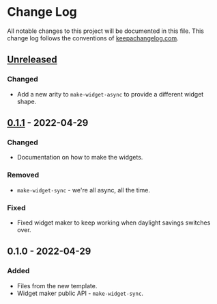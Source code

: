 # Change Log
All notable changes to this project will be documented in this file. This change log follows the conventions of [keepachangelog.com](http://keepachangelog.com/).

## [Unreleased]
### Changed
- Add a new arity to `make-widget-async` to provide a different widget shape.

## [0.1.1] - 2022-04-29
### Changed
- Documentation on how to make the widgets.

### Removed
- `make-widget-sync` - we're all async, all the time.

### Fixed
- Fixed widget maker to keep working when daylight savings switches over.

## 0.1.0 - 2022-04-29
### Added
- Files from the new template.
- Widget maker public API - `make-widget-sync`.

[Unreleased]: https://github.com/bootstrap-api/bootstrap-api/compare/0.1.1...HEAD
[0.1.1]: https://github.com/bootstrap-api/bootstrap-api/compare/0.1.0...0.1.1
